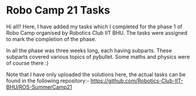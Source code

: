 # Robo Camp 21 Tasks
Hi all!! Here, I have added my tasks which I completed for the phase 1 of Robo Camp organised by Robotics Club IIT BHU. The tasks were assigned to mark the completion of the phase.

In all the phase was three weeks long, each having subparts. These subparts covered various topics of pybullet. Some maths and physics were of course there :)

Note that I have only uploaded the solutions here, the actual tasks can be found in the following repository:-
https://github.com/Robotics-Club-IIT-BHU/ROS-SummerCamp21
